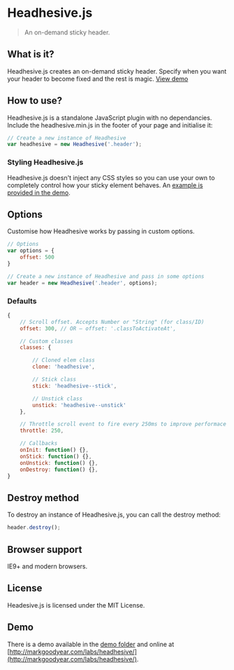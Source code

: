 # Headhesive.js
> An on-demand sticky header.

## What is it?
Headhesive.js creates an on-demand sticky header. Specify when you want your header to become fixed and the rest is magic. [View demo](http://markgoodyear.com/labs/headhesive/)

## How to use?
Headhesive.js is a standalone JavaScript plugin with no dependancies. Include the headhesive.min.js in the footer of your page and initialise it:

```javascript
// Create a new instance of Headhesive
var headhesive = new Headhesive('.header');
```

### Styling Headhesive.js
Headhesive.js doesn't inject any CSS styles so you can use your own to completely control how your sticky element behaves. An [example is provided in the demo](demo/css/headhesive.css).

## Options
Customise how Headhesive works by passing in custom options.

```javascript
// Options
var options = {
    offset: 500
}

// Create a new instance of Headhesive and pass in some options
var header = new Headhesive('.header', options);
```

### Defaults

```javascript
{
    // Scroll offset. Accepts Number or "String" (for class/ID)
    offset: 300, // OR — offset: '.classToActivateAt',

    // Custom classes
    classes: {

        // Cloned elem class
        clone: 'headhesive',

        // Stick class
        stick: 'headhesive--stick',

        // Unstick class
        unstick: 'headhesive--unstick'
    },

    // Throttle scroll event to fire every 250ms to improve performace
    throttle: 250,

    // Callbacks
    onInit: function() {},
    onStick: function() {},
    onUnstick: function() {},
    onDestroy: function() {},
}
```

## Destroy method
To destroy an instance of Headhesive.js, you can call the destroy method:

```javascript
header.destroy();
```

## Browser support
IE9+ and modern browsers.

## License
Headesive.js is licensed under the MIT License.

## Demo
There is a demo available in the [demo folder](demo/) and online at [http://markgoodyear.com/labs/headhesive/](http://markgoodyear.com/labs/headhesive/).
